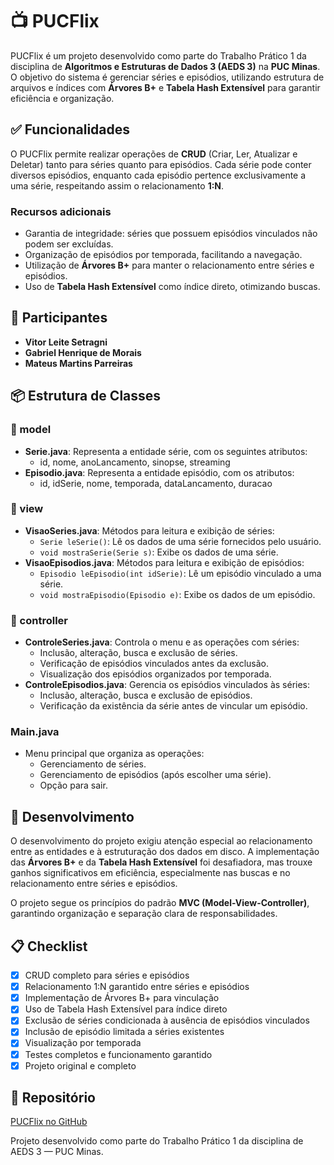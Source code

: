 # 📺 PUCFlix 

PUCFlix é um projeto desenvolvido como parte do Trabalho Prático 1 da disciplina de **Algoritmos e Estruturas de Dados 3 (AEDS 3)** na **PUC Minas**. O objetivo do sistema é gerenciar séries e episódios, utilizando estrutura de arquivos e índices com **Árvores B+** e **Tabela Hash Extensível** para garantir eficiência e organização.

## ✅ Funcionalidades

O PUCFlix permite realizar operações de **CRUD** (Criar, Ler, Atualizar e Deletar) tanto para séries quanto para episódios. Cada série pode conter diversos episódios, enquanto cada episódio pertence exclusivamente a uma série, respeitando assim o relacionamento **1:N**.

### Recursos adicionais
- Garantia de integridade: séries que possuem episódios vinculados não podem ser excluídas.
- Organização de episódios por temporada, facilitando a navegação.
- Utilização de **Árvores B+** para manter o relacionamento entre séries e episódios.
- Uso de **Tabela Hash Extensível** como índice direto, otimizando buscas.

## 👥 Participantes
- **Vitor Leite Setragni**
- **Gabriel Henrique de Morais**
- **Mateus Martins Parreiras**

## 📦 Estrutura de Classes

### 📁 model
- **Serie.java**: Representa a entidade série, com os seguintes atributos:
  - id, nome, anoLancamento, sinopse, streaming
- **Episodio.java**: Representa a entidade episódio, com os atributos:
  - id, idSerie, nome, temporada, dataLancamento, duracao

### 📁 view
- **VisaoSeries.java**: Métodos para leitura e exibição de séries:
  - `Serie leSerie()`: Lê os dados de uma série fornecidos pelo usuário.
  - `void mostraSerie(Serie s)`: Exibe os dados de uma série.
- **VisaoEpisodios.java**: Métodos para leitura e exibição de episódios:
  - `Episodio leEpisodio(int idSerie)`: Lê um episódio vinculado a uma série.
  - `void mostraEpisodio(Episodio e)`: Exibe os dados de um episódio.

### 📁 controller
- **ControleSeries.java**: Controla o menu e as operações com séries:
  - Inclusão, alteração, busca e exclusão de séries.
  - Verificação de episódios vinculados antes da exclusão.
  - Visualização dos episódios organizados por temporada.
- **ControleEpisodios.java**: Gerencia os episódios vinculados às séries:
  - Inclusão, alteração, busca e exclusão de episódios.
  - Verificação da existência da série antes de vincular um episódio.

### Main.java
- Menu principal que organiza as operações:
  - Gerenciamento de séries.
  - Gerenciamento de episódios (após escolher uma série).
  - Opção para sair.

## 🧠 Desenvolvimento

O desenvolvimento do projeto exigiu atenção especial ao relacionamento entre as entidades e à estruturação dos dados em disco. A implementação das **Árvores B+** e da **Tabela Hash Extensível** foi desafiadora, mas trouxe ganhos significativos em eficiência, especialmente nas buscas e no relacionamento entre séries e episódios.

O projeto segue os princípios do padrão **MVC (Model-View-Controller)**, garantindo organização e separação clara de responsabilidades.

## 📋 Checklist
- [x] CRUD completo para séries e episódios
- [x] Relacionamento 1:N garantido entre séries e episódios
- [x] Implementação de Árvores B+ para vinculação
- [x] Uso de Tabela Hash Extensível para índice direto
- [x] Exclusão de séries condicionada à ausência de episódios vinculados
- [x] Inclusão de episódio limitada a séries existentes
- [x] Visualização por temporada
- [x] Testes completos e funcionamento garantido
- [x] Projeto original e completo

## 🔗 Repositório
[PUCFlix no GitHub](https://github.com/alicesalim/tp1_aeds3.git)

Projeto desenvolvido como parte do Trabalho Prático 1 da disciplina de AEDS 3 — PUC Minas.

